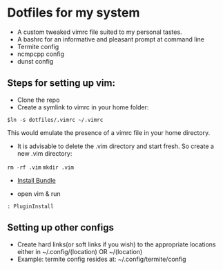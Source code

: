 # Dotfiles for my system
* A custom tweaked vimrc file suited to my personal tastes.
* A bashrc for an informative and pleasant prompt at command line
* Termite config
* ncmpcpp config
* dunst config

## Steps for setting up vim:
* Clone the repo
* Create a symlink to vimrc in your home folder:

 `$ln -s dotfiles/.vimrc ~/.vimrc`
 
 This would emulate the presence of a vimrc file in your home directory.
 
 * It is advisable to delete the .vim directory and start fresh. So create a new .vim directory:
 
 `rm -rf .vim`
 `mkdir .vim`
 
 * [Install Bundle](https://github.com/VundleVim/Vundle.vim)

 * open vim & run 
 
 `: PluginInstall`

## Setting up other configs
* Create hard links(or soft links if you wish) to the appropriate locations either in ~/.config/(location) OR ~/(location)
* Example: termite config resides at: ~/.config/termite/config
